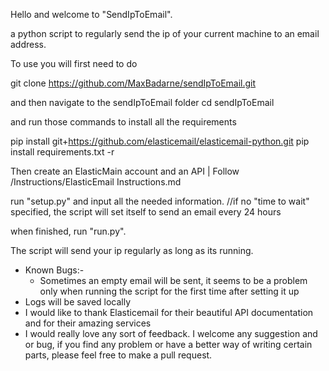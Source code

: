 Hello and welcome to "SendIpToEmail".

a python script to regularly send the ip of your current machine to an email address.

To use you will first need to do 

git clone https://github.com/MaxBadarne/sendIpToEmail.git

and then navigate to the sendIpToEmail folder 
cd sendIpToEmail

and run those commands to install all the requirements

pip install git+https://github.com/elasticemail/elasticemail-python.git
pip install requirements.txt -r

Then create an ElasticMain account and an API | Follow /Instructions/ElasticEmail Instructions.md

run "setup.py" and input all the needed information.
//if no "time to wait" specified, the script will set itself to send an email every 24 hours

when finished, run "run.py".

The script will send your ip regularly as long as its running.

* Known Bugs:-
    - Sometimes an empty email will be sent, it seems to be a problem only when running the script for the first time after setting it up
* Logs will be saved locally
* I would like to thank Elasticemail for their beautiful API documentation and for their amazing services
* I would really love any sort of feedback. I welcome any suggestion and or bug, if you find any problem or have a better way of writing certain parts, please feel free to make a pull request.
